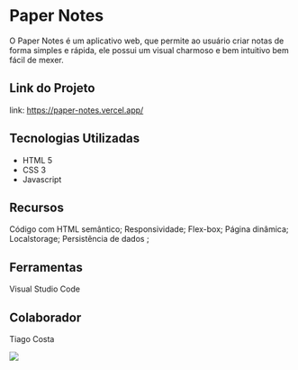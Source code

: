 # Paper Notes
O Paper Notes é um aplicativo web, que permite ao usuário criar notas de forma simples e rápida, ele possui um visual charmoso e bem intuitivo bem fácil de mexer.


## Link do Projeto
link: https://paper-notes.vercel.app/


## Tecnologias Utilizadas
- HTML 5 
- CSS 3
- Javascript


## Recursos
Código com HTML semântico;
Responsividade;
Flex-box;
Página dinâmica;
Localstorage;
Persistência de dados ;


## Ferramentas
Visual Studio Code


## Colaborador
Tiago Costa



![](https://i.postimg.cc/Gt2fVMKY/1.png)
